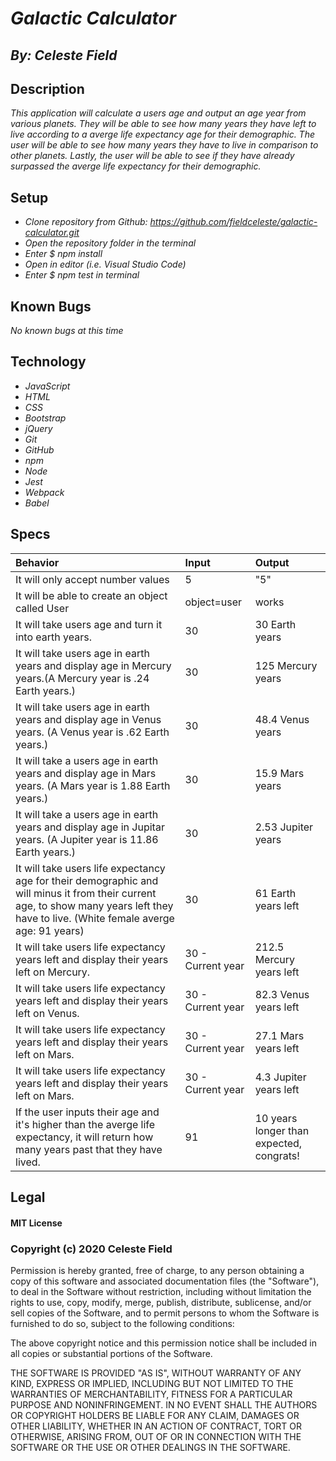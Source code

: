 # _Galactic Calculator_
## _By: Celeste Field_
## Description

_This application will calculate a users age and output an age year from various planets. They will be able to see how many years they have left to live according to a averge life expectancy age for their demographic. The user will be able to see how many years they have to live in comparison to other planets. Lastly, the user will be able to see if they have already surpassed the averge life expectancy for their demographic._

## Setup


* _Clone repository from Github: https://github.com/fieldceleste/galactic-calculator.git_
* _Open the repository folder in the terminal_
* _Enter $ npm install_
* _Open in editor (i.e. Visual Studio Code)_
* _Enter $ npm test in terminal_

## Known Bugs
_No known bugs at this time_

## Technology

* _JavaScript_
* _HTML_
* _CSS_
* _Bootstrap_
* _jQuery_
* _Git_
* _GitHub_
* _npm_
* _Node_
* _Jest_
* _Webpack_
* _Babel_


## Specs

|Behavior|Input|Output|
| :-----|:-----|:-----|
| It will only accept number values| 5 | "5" |√|
| It will be able to create an object called User| object=user| works |√| 
| It will take users age and turn it into earth years.  | 30 | 30 Earth years |√| 
| It will take users age in earth years and display age in Mercury years.(A Mercury year is .24 Earth years.) | 30 | 125 Mercury years |√|
| It will take users age in earth years and display age in Venus years. (A Venus year is .62 Earth years.) | 30 | 48.4 Venus years |√|
| It will take a users age in earth years  and display age in Mars years. (A Mars year is 1.88 Earth years.) | 30 | 15.9 Mars years |√|
| It will take a users age in earth years and display age in Jupitar years. (A Jupiter year is 11.86 Earth years.) | 30 | 2.53 Jupiter years |√|
| It will take users life expectancy age for their demographic and will minus it from their current age, to show many years left they have to live. (White female averge age: 91 years) | 30 | 61 Earth years left |√|
| It will take users life expectancy years left and display their years left on Mercury. | 30 - Current year | 212.5 Mercury years left |
| It will take users life expectancy years left and display their years left on Venus. | 30 - Current year | 82.3 Venus years left |
| It will take users life expectancy years left and display their years left on Mars. | 30 - Current year | 27.1 Mars years left |
| It will take users life expectancy years left and display their years left on Mars. | 30 - Current year  | 4.3 Jupiter years left |
| If the user inputs their age and it's higher than the averge life expectancy, it will return how many years past that they have lived. | 91  | 10 years longer than expected, congrats!|

## Legal

#### MIT License

### Copyright (c) 2020 Celeste Field

Permission is hereby granted, free of charge, to any person obtaining a copy
of this software and associated documentation files (the "Software"), to deal
in the Software without restriction, including without limitation the rights
to use, copy, modify, merge, publish, distribute, sublicense, and/or sell
copies of the Software, and to permit persons to whom the Software is
furnished to do so, subject to the following conditions:

The above copyright notice and this permission notice shall be included in all
copies or substantial portions of the Software.

THE SOFTWARE IS PROVIDED "AS IS", WITHOUT WARRANTY OF ANY KIND, EXPRESS OR
IMPLIED, INCLUDING BUT NOT LIMITED TO THE WARRANTIES OF MERCHANTABILITY,
FITNESS FOR A PARTICULAR PURPOSE AND NONINFRINGEMENT. IN NO EVENT SHALL THE
AUTHORS OR COPYRIGHT HOLDERS BE LIABLE FOR ANY CLAIM, DAMAGES OR OTHER
LIABILITY, WHETHER IN AN ACTION OF CONTRACT, TORT OR OTHERWISE, ARISING FROM,
OUT OF OR IN CONNECTION WITH THE SOFTWARE OR THE USE OR OTHER DEALINGS IN THE
SOFTWARE.